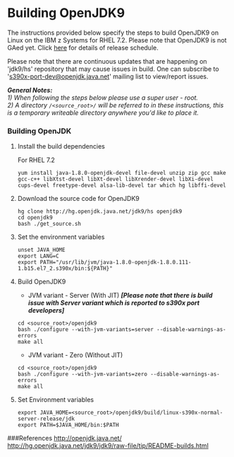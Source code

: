 # Building OpenJDK9

The instructions provided below specify the steps to build OpenJDK9 on Linux on the IBM z Systems for RHEL 7.2.
Please note that OpenJDK9 is not GAed yet. Click [here](http://openjdk.java.net/projects/jdk9/) for details of release schedule. 

Please note that there are continuous updates that are happening on 'jdk9/hs' repository that may cause issues in build. One can subscribe to 's390x-port-dev@openjdk.java.net' mailing list to view/report issues.

_**General Notes:**_ 	
_1) When following the steps below please use a super user - root._  
_2) A directory `/<source_root>/` will be referred to in these instructions, this is a temporary writeable directory anywhere you'd like to place it._  

### Building OpenJDK
1. Install the build dependencies 

	For RHEL 7.2
	
	```
	yum install java-1.8.0-openjdk-devel file-devel unzip zip gcc make gcc-c++ libXtst-devel libXt-devel libXrender-devel libXi-devel cups-devel freetype-devel alsa-lib-devel tar which hg libffi-devel
	```

2. Download the source code for OpenJDK9
	
	```
	hg clone http://hg.openjdk.java.net/jdk9/hs openjdk9
	cd openjdk9
	bash ./get_source.sh
	```

3. Set the environment variables
	```
	unset JAVA_HOME
	export LANG=C
	export PATH="/usr/lib/jvm/java-1.8.0-openjdk-1.8.0.111-1.b15.el7_2.s390x/bin:${PATH}"
	```
    
4. Build OpenJDK9
   * JVM variant - Server (With JIT) _**[Please note that there is build issue with Server variant which is reported to s390x port developers]**_

	```
	cd <source_root>/openjdk9
	bash ./configure --with-jvm-variants=server --disable-warnings-as-errors
	make all
	```
   * JVM variant - Zero (Without JIT)

	```
	cd <source_root>/openjdk9
	bash ./configure --with-jvm-variants=zero --disable-warnings-as-errors
	make all
	```

4. Set Environment variables
 
	```
	export JAVA_HOME=<source_root>/openjdk9/build/linux-s390x-normal-server-release/jdk
	export PATH=$JAVA_HOME/bin:$PATH
	```

###References
 http://openjdk.java.net/    
http://hg.openjdk.java.net/jdk9/jdk9/raw-file/tip/README-builds.html   